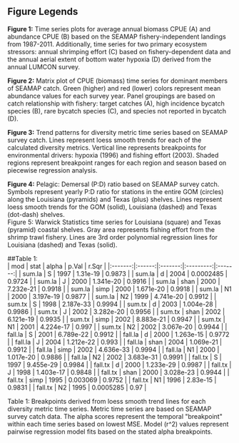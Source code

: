 ## Figure Legends  

**Figure 1:**  Time series plots for average annual biomass CPUE (A) and abundance CPUE (B) based on the SEAMAP fishery-independent landings from 1987-2011.  Additionally, time series for two primary ecosystem stressors: annual shrimping effort (C) based on fishery-dependent data and the annual aerial extent of bottom water hypoxia (D) derived from the annual LUMCON survey.    

**Figure 2:** Matrix plot of CPUE (biomass) time series for dominant members of SEAMAP catch.  Green (higher) and red (lower) colors represent mean abundance values for each survey year.  Panel groupings are based on catch relationship with fishery: target catches (A), high incidence bycatch species (B), rare bycatch species (C), and species not reported in bycatch (D).  

**Figure 3:** Trend patterns for diversity metric time series based on SEAMAP survey catch.  Lines represent loess smooth trends for each of the calculated diversity metrics.  Vertical line represents breakpoints for environmental drivers: hypoxia (1996) and fishing effort (2003).  Shaded regions represent breakpoint ranges for each region and season based on piecewise regression analysis.  

**Figure 4:** Pelagic: Demersal (P:D) ratio based on SEAMAP survey catch.  Symbols represent yearly P:D ratio for stations in the entire GOM (circles) along the Louisiana (pyramids) and Texas (plus) shelves.  Lines represent loess smooth trends for the GOM (solid), Louisiana (dashed) and Texas (dot-dash) shelves.  
Figure 5: Warwick Statistics time series for Louisiana (square) and Texas (pyramid) coastal shelves.  Gray area represents fishing effort from the shrimp trawl fishery.  Lines are 3rd order polynomial regression lines for Louisiana (dashed) and Texas (solid).  


##Table 1:   
|   mod   |  stat  |  alpha  |   p.Val   |  r.Sqr  |
|:-------:|:------:|:-------:|:---------:|:-------:|
| sum.la  |   S    |  1997   | 1.31e-19  | 0.9873  |
| sum.la  |   d    |  2004   | 0.0002485 | 0.9724  |
| sum.la  |   J    |  2000   | 1.341e-20 | 0.9916  |
| sum.la  |  shan  |  2000   | 7.232e-21 | 0.9918  |
| sum.la  |  simp  |  2000   | 1.671e-20 | 0.9918  |
| sum.la  |   N1   |  2000   | 3.197e-19 | 0.9877  |
| sum.la  |   N2   |  1999   | 4.741e-20 | 0.9912  |
| sum.tx  |   S    |  1998   | 2.187e-33 | 0.9994  |
| sum.tx  |   d    |  2003   | 1.004e-28 | 0.9986  |
| sum.tx  |   J    |  2002   | 3.282e-20 | 0.9956  |
| sum.tx  |  shan  |  2002   | 6.121e-19 | 0.9935  |
| sum.tx  |  simp  |  2002   | 8.883e-21 | 0.9947  |
| sum.tx  |   N1   |  2001   | 4.224e-17 |  0.997  |
| sum.tx  |   N2   |  2002   | 3.067e-20 | 0.9944  |
| fall.la |   S    |  2001   | 6.789e-22 | 0.9912  |
| fall.la |   d    |  2000   | 1.263e-15 | 0.9772  |
| fall.la |   J    |  2004   | 1.212e-22 |  0.993  |
| fall.la |  shan  |  2004   | 1.069e-21 | 0.9912  |
| fall.la |  simp  |  2002   | 4.636e-33 | 0.9994  |
| fall.la |   N1   |  2000   | 1.017e-20 | 0.9886  |
| fall.la |   N2   |  2002   | 3.683e-31 | 0.9991  |
| fall.tx |   S    |  1997   | 9.455e-29 | 0.9984  |
| fall.tx |   d    |  2000   | 1.233e-29 | 0.9987  |
| fall.tx |   J    |  1998   | 1.403e-17 | 0.9848  |
| fall.tx |  shan  |  2000   | 3.028e-23 | 0.9944  |
| fall.tx |  simp  |  1995   | 0.003069  | 0.9752  |
| fall.tx |   N1   |  1996   | 2.83e-15  | 0.9831  |
| fall.tx |   N2   |  1995   | 0.0005285 |  0.97   |   


Table 1: Breakpoints derived from loess smooth trend lines for each diversity metric time series.  Metric time series are based on SEAMAP survey catch data.  The alpha scores represent the temporal "breakpoint" within each time series based on lowest MSE.  Model (r^2) values represent pairwise regression model fits based on the stated alpha breakpoints.